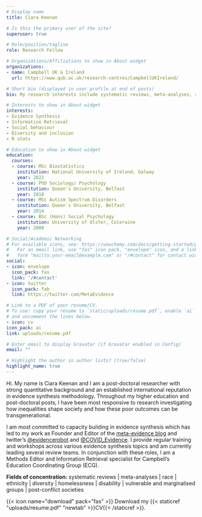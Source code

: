 ```yaml
---
# Display name
title: Ciara Keenan

# Is this the primary user of the site?
superuser: true

# Role/position/tagline
role: Research Fellow 

# Organizations/Affiliations to show in About widget
organizations:
- name: Campbell UK & Ireland 
  url: https://www.qub.ac.uk/research-centres/CampbellUKIreland/

# Short bio (displayed in user profile at end of posts)
bio: My research interests include systematic reviews, meta-analyses, race, ethnicity, diversity, homelessness, disability, vulnerable and marginalised groups, post conflict society. 

# Interests to show in About widget
interests:
- Evidence Synthesis
- Information Retrieval
- Social behaviour
- Diversity and inclusion
- R stats

# Education to show in About widget
education:
  courses:
  - course: MSc Biostatistics 
    institution: National University of Ireland, Galway
    year: 2022
  - course: PhD Sociology/ Psychology 
    institution: Queen's University, Belfast
    year: 2018
  - course: MSc Autism Spectrum Disorders 
    institution: Queen's University, Belfast
    year: 2014
  - course: BSc (Hons) Social Psychology 
    institution: University of Ulster, Coleraine
    year: 2009

# Social/Academic Networking
# For available icons, see: https://wowchemy.com/docs/getting-started/page-builder/#icons
#   For an email link, use "fas" icon pack, "envelope" icon, and a link in the
#   form "mailto:your-email@example.com" or "/#contact" for contact widget.
social:
- icon: envelope
  icon_pack: fas
  link: '/#contact'
- icon: twitter
  icon_pack: fab
  link: https://twitter.com/MetaEvidence

# Link to a PDF of your resume/CV.
# To use: copy your resume to `static/uploads/resume.pdf`, enable `ai` icons in `params.toml`, 
# and uncomment the lines below.
- icon: cv
icon_pack: ai
link: uploads/resume.pdf

# Enter email to display Gravatar (if Gravatar enabled in Config)
email: ""

# Highlight the author in author lists? (true/false)
highlight_name: true
---
```

Hi. 
My name is Ciara Keenan and I am a post-doctoral researcher with strong quantitative background and an established international reputation in evidence synthesis methodology. Throughout my higher education and post-doctoral posts, I have been most responsive to research investigating how inequalities shape society and how these poor outcomes can be transgenerational. 

I am most committed to capacity building in evidence synthesis which has led to my work as Founder and Editor of the [meta-evidence blog]( http://meta-evidence.co.uk/) and twitter’s [@evidencerobot]( https://twitter.com/EvidenceRobot) and [@COVID_Evidence](https://twitter.com/COVID_Evidence). I provide regular training and workshops across various evidence synthesis topics and am currently leading several review teams. In conjunction with these roles, I am a Methods Editor and Information Retrieval specialist for Campbell’s Education Coordinating Group (ECG).

**Fields of concentration:** systematic reviews | meta-analyses | race | ethnicity | diversity | homelessness | disability | vulnerable and marginalised groups | post-conflict societies 

{{< icon name="download" pack="fas" >}} Download my {{< staticref "uploads/resume.pdf" "newtab" >}}CV{{< /staticref >}}.

